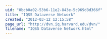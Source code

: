 ```yaml
---
uid: "0bcb0a02-53b6-11e2-843e-5c969d8d366f"
title: "IQSS Dataverse Network"
created: "2012-03-12 12:15:58"
page_url: "http://dvn.iq.harvard.edu/dvn/"
filename: "IQSS Dataverse Network.html"
---
```

